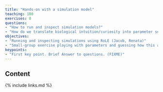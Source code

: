 ```yaml
---
title: "Hands-on with a simulation model"
teaching: 180
exercises: 0
questions:
- "How to run and inspect simulation models?"
- "How do we translate biological intuition/curiosity into parameter settings and expected outcomes?"
objectives:
- "Running and inspecting simulations using RoLE (Jacob, Renata)"
- "Small-group exercise playing with parameters and guessing how this affects outcomes (Jacob, Renata)"
keypoints:
- "First key point. Brief Answer to questions. (FIXME)"
---
```




## Content



{% include links.md %}

